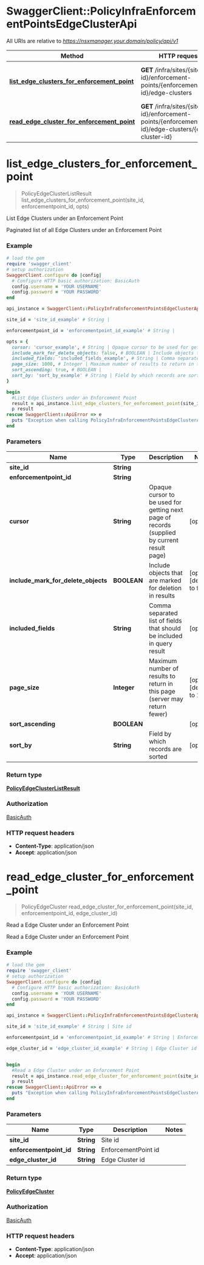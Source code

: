 # SwaggerClient::PolicyInfraEnforcementPointsEdgeClusterApi

All URIs are relative to *https://nsxmanager.your.domain/policy/api/v1*

Method | HTTP request | Description
------------- | ------------- | -------------
[**list_edge_clusters_for_enforcement_point**](PolicyInfraEnforcementPointsEdgeClusterApi.md#list_edge_clusters_for_enforcement_point) | **GET** /infra/sites/{site-id}/enforcement-points/{enforcementpoint-id}/edge-clusters | List Edge Clusters under an Enforcement Point
[**read_edge_cluster_for_enforcement_point**](PolicyInfraEnforcementPointsEdgeClusterApi.md#read_edge_cluster_for_enforcement_point) | **GET** /infra/sites/{site-id}/enforcement-points/{enforcementpoint-id}/edge-clusters/{edge-cluster-id} | Read a Edge Cluster under an Enforcement Point


# **list_edge_clusters_for_enforcement_point**
> PolicyEdgeClusterListResult list_edge_clusters_for_enforcement_point(site_id, enforcementpoint_id, opts)

List Edge Clusters under an Enforcement Point

Paginated list of all Edge Clusters under an Enforcement Point 

### Example
```ruby
# load the gem
require 'swagger_client'
# setup authorization
SwaggerClient.configure do |config|
  # Configure HTTP basic authorization: BasicAuth
  config.username = 'YOUR USERNAME'
  config.password = 'YOUR PASSWORD'
end

api_instance = SwaggerClient::PolicyInfraEnforcementPointsEdgeClusterApi.new

site_id = 'site_id_example' # String | 

enforcementpoint_id = 'enforcementpoint_id_example' # String | 

opts = { 
  cursor: 'cursor_example', # String | Opaque cursor to be used for getting next page of records (supplied by current result page)
  include_mark_for_delete_objects: false, # BOOLEAN | Include objects that are marked for deletion in results
  included_fields: 'included_fields_example', # String | Comma separated list of fields that should be included in query result
  page_size: 1000, # Integer | Maximum number of results to return in this page (server may return fewer)
  sort_ascending: true, # BOOLEAN | 
  sort_by: 'sort_by_example' # String | Field by which records are sorted
}

begin
  #List Edge Clusters under an Enforcement Point
  result = api_instance.list_edge_clusters_for_enforcement_point(site_id, enforcementpoint_id, opts)
  p result
rescue SwaggerClient::ApiError => e
  puts "Exception when calling PolicyInfraEnforcementPointsEdgeClusterApi->list_edge_clusters_for_enforcement_point: #{e}"
end
```

### Parameters

Name | Type | Description  | Notes
------------- | ------------- | ------------- | -------------
 **site_id** | **String**|  | 
 **enforcementpoint_id** | **String**|  | 
 **cursor** | **String**| Opaque cursor to be used for getting next page of records (supplied by current result page) | [optional] 
 **include_mark_for_delete_objects** | **BOOLEAN**| Include objects that are marked for deletion in results | [optional] [default to false]
 **included_fields** | **String**| Comma separated list of fields that should be included in query result | [optional] 
 **page_size** | **Integer**| Maximum number of results to return in this page (server may return fewer) | [optional] [default to 1000]
 **sort_ascending** | **BOOLEAN**|  | [optional] 
 **sort_by** | **String**| Field by which records are sorted | [optional] 

### Return type

[**PolicyEdgeClusterListResult**](PolicyEdgeClusterListResult.md)

### Authorization

[BasicAuth](../README.md#BasicAuth)

### HTTP request headers

 - **Content-Type**: application/json
 - **Accept**: application/json



# **read_edge_cluster_for_enforcement_point**
> PolicyEdgeCluster read_edge_cluster_for_enforcement_point(site_id, enforcementpoint_id, edge_cluster_id)

Read a Edge Cluster under an Enforcement Point

Read a Edge Cluster under an Enforcement Point 

### Example
```ruby
# load the gem
require 'swagger_client'
# setup authorization
SwaggerClient.configure do |config|
  # Configure HTTP basic authorization: BasicAuth
  config.username = 'YOUR USERNAME'
  config.password = 'YOUR PASSWORD'
end

api_instance = SwaggerClient::PolicyInfraEnforcementPointsEdgeClusterApi.new

site_id = 'site_id_example' # String | Site id

enforcementpoint_id = 'enforcementpoint_id_example' # String | EnforcementPoint id

edge_cluster_id = 'edge_cluster_id_example' # String | Edge Cluster id


begin
  #Read a Edge Cluster under an Enforcement Point
  result = api_instance.read_edge_cluster_for_enforcement_point(site_id, enforcementpoint_id, edge_cluster_id)
  p result
rescue SwaggerClient::ApiError => e
  puts "Exception when calling PolicyInfraEnforcementPointsEdgeClusterApi->read_edge_cluster_for_enforcement_point: #{e}"
end
```

### Parameters

Name | Type | Description  | Notes
------------- | ------------- | ------------- | -------------
 **site_id** | **String**| Site id | 
 **enforcementpoint_id** | **String**| EnforcementPoint id | 
 **edge_cluster_id** | **String**| Edge Cluster id | 

### Return type

[**PolicyEdgeCluster**](PolicyEdgeCluster.md)

### Authorization

[BasicAuth](../README.md#BasicAuth)

### HTTP request headers

 - **Content-Type**: application/json
 - **Accept**: application/json



